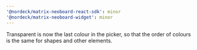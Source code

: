 ```yaml
---
'@nordeck/matrix-neoboard-react-sdk': minor
'@nordeck/matrix-neoboard-widget': minor
---
```


Transparent is now the last colour in the picker, so that the order of colours is the same for shapes and other elements.
